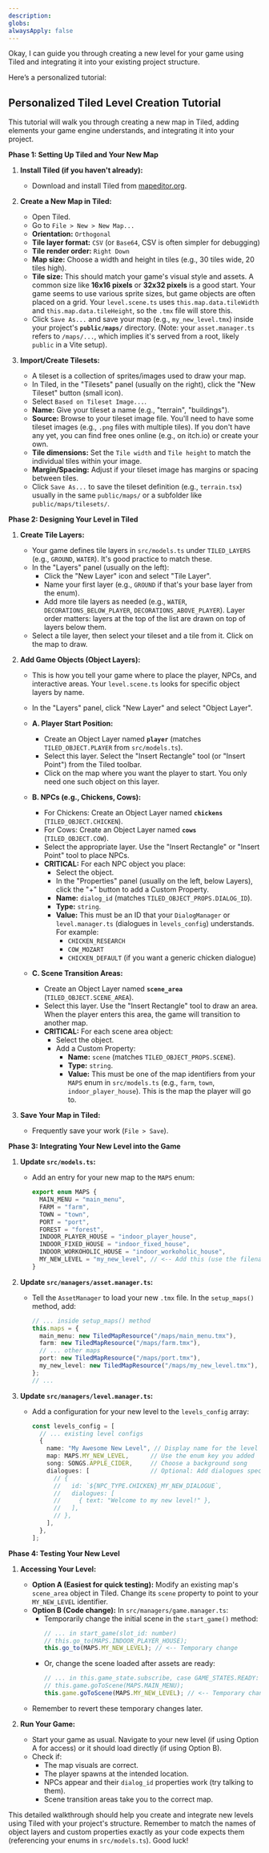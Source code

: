 ```yaml
---
description: 
globs: 
alwaysApply: false
---
```


Okay, I can guide you through creating a new level for your game using Tiled and integrating it into your existing project structure.

Here’s a personalized tutorial:

## Personalized Tiled Level Creation Tutorial

This tutorial will walk you through creating a new map in Tiled, adding elements your game engine understands, and integrating it into your project.

**Phase 1: Setting Up Tiled and Your New Map**

1.  **Install Tiled (if you haven't already):**
    *   Download and install Tiled from [mapeditor.org](https://www.mapeditor.org/).

2.  **Create a New Map in Tiled:**
    *   Open Tiled.
    *   Go to `File > New > New Map...`
    *   **Orientation:** `Orthogonal`
    *   **Tile layer format:** `CSV` (or `Base64`, CSV is often simpler for debugging)
    *   **Tile render order:** `Right Down`
    *   **Map size:** Choose a width and height in tiles (e.g., 30 tiles wide, 20 tiles high).
    *   **Tile size:** This should match your game's visual style and assets. A common size like **16x16 pixels** or **32x32 pixels** is a good start. Your game seems to use various sprite sizes, but game objects are often placed on a grid. Your `level.scene.ts` uses `this.map.data.tileWidth` and `this.map.data.tileHeight`, so the `.tmx` file will store this.
    *   Click `Save As...` and save your map (e.g., `my_new_level.tmx`) inside your project's **`public/maps/`** directory. (Note: your `asset.manager.ts` refers to `/maps/...`, which implies it's served from a root, likely `public` in a Vite setup).

3.  **Import/Create Tilesets:**
    *   A tileset is a collection of sprites/images used to draw your map.
    *   In Tiled, in the "Tilesets" panel (usually on the right), click the "New Tileset" button (small icon).
    *   Select `Based on Tileset Image...`.
    *   **Name:** Give your tileset a name (e.g., "terrain", "buildings").
    *   **Source:** Browse to your tileset image file. You'll need to have some tileset images (e.g., `.png` files with multiple tiles). If you don't have any yet, you can find free ones online (e.g., on itch.io) or create your own.
    *   **Tile dimensions:** Set the `Tile width` and `Tile height` to match the individual tiles within your image.
    *   **Margin/Spacing:** Adjust if your tileset image has margins or spacing between tiles.
    *   Click `Save As...` to save the tileset definition (e.g., `terrain.tsx`) usually in the same `public/maps/` or a subfolder like `public/maps/tilesets/`.

**Phase 2: Designing Your Level in Tiled**

1.  **Create Tile Layers:**
    *   Your game defines tile layers in `src/models.ts` under `TILED_LAYERS` (e.g., `GROUND`, `WATER`). It's good practice to match these.
    *   In the "Layers" panel (usually on the left):
        *   Click the "New Layer" icon and select "Tile Layer".
        *   Name your first layer (e.g., `GROUND` if that's your base layer from the enum).
        *   Add more tile layers as needed (e.g., `WATER`, `DECORATIONS_BELOW_PLAYER`, `DECORATIONS_ABOVE_PLAYER`). Layer order matters: layers at the top of the list are drawn on top of layers below them.
    *   Select a tile layer, then select your tileset and a tile from it. Click on the map to draw.

2.  **Add Game Objects (Object Layers):**
    *   This is how you tell your game where to place the player, NPCs, and interactive areas. Your `level.scene.ts` looks for specific object layers by name.
    *   In the "Layers" panel, click "New Layer" and select "Object Layer".

    *   **A. Player Start Position:**
        *   Create an Object Layer named **`player`** (matches `TILED_OBJECT.PLAYER` from `src/models.ts`).
        *   Select this layer. Select the "Insert Rectangle" tool (or "Insert Point") from the Tiled toolbar.
        *   Click on the map where you want the player to start. You only need one such object on this layer.

    *   **B. NPCs (e.g., Chickens, Cows):**
        *   For Chickens: Create an Object Layer named **`chickens`** (`TILED_OBJECT.CHICKEN`).
        *   For Cows: Create an Object Layer named **`cows`** (`TILED_OBJECT.COW`).
        *   Select the appropriate layer. Use the "Insert Rectangle" or "Insert Point" tool to place NPCs.
        *   **CRITICAL:** For each NPC object you place:
            *   Select the object.
            *   In the "Properties" panel (usually on the left, below Layers), click the "+" button to add a Custom Property.
            *   **Name:** `dialog_id` (matches `TILED_OBJECT_PROPS.DIALOG_ID`).
            *   **Type:** `string`.
            *   **Value:** This must be an ID that your `DialogManager` or `level.manager.ts` (dialogues in `levels_config`) understands. For example:
                *   `CHICKEN_RESEARCH`
                *   `COW_MOZART`
                *   `CHICKEN_DEFAULT` (if you want a generic chicken dialogue)

    *   **C. Scene Transition Areas:**
        *   Create an Object Layer named **`scene_area`** (`TILED_OBJECT.SCENE_AREA`).
        *   Select this layer. Use the "Insert Rectangle" tool to draw an area. When the player enters this area, the game will transition to another map.
        *   **CRITICAL:** For each scene area object:
            *   Select the object.
            *   Add a Custom Property:
                *   **Name:** `scene` (matches `TILED_OBJECT_PROPS.SCENE`).
                *   **Type:** `string`.
                *   **Value:** This must be one of the map identifiers from your `MAPS` enum in `src/models.ts` (e.g., `farm`, `town`, `indoor_player_house`). This is the map the player will go to.

3.  **Save Your Map in Tiled:**
    *   Frequently save your work (`File > Save`).

**Phase 3: Integrating Your New Level into the Game**

1.  **Update `src/models.ts`:**
    *   Add an entry for your new map to the `MAPS` enum:
        ```typescript
        export enum MAPS {
          MAIN_MENU = "main_menu",
          FARM = "farm",
          TOWN = "town",
          PORT = "port",
          FOREST = "forest",
          INDOOR_PLAYER_HOUSE = "indoor_player_house",
          INDOOR_FIXED_HOUSE = "indoor_fixed_house",
          INDOOR_WORKOHOLIC_HOUSE = "indoor_workoholic_house",
          MY_NEW_LEVEL = "my_new_level", // <-- Add this (use the filename without .tmx)
        }
        ```

2.  **Update `src/managers/asset.manager.ts`:**
    *   Tell the `AssetManager` to load your new `.tmx` file. In the `setup_maps()` method, add:
        ```typescript
        // ... inside setup_maps() method
        this.maps = {
          main_menu: new TiledMapResource("/maps/main_menu.tmx"),
          farm: new TiledMapResource("/maps/farm.tmx"),
          // ... other maps
          port: new TiledMapResource("/maps/port.tmx"),
          my_new_level: new TiledMapResource("/maps/my_new_level.tmx"), // <-- Add this
        };
        // ...
        ```

3.  **Update `src/managers/level.manager.ts`:**
    *   Add a configuration for your new level to the `levels_config` array:
        ```typescript
        const levels_config = [
          // ... existing level configs
          {
            name: "My Awesome New Level", // Display name for the level
            map: MAPS.MY_NEW_LEVEL,      // Use the enum key you added
            song: SONGS.APPLE_CIDER,     // Choose a background song
            dialogues: [                 // Optional: Add dialogues specific to this level
              // {
              //   id: `${NPC_TYPE.CHICKEN}_MY_NEW_DIALOGUE`,
              //   dialogues: [
              //     { text: "Welcome to my new level!" },
              //   ],
              // },
            ],
          },
        ];
        ```

**Phase 4: Testing Your New Level**

1.  **Accessing Your Level:**
    *   **Option A (Easiest for quick testing):** Modify an existing map's `scene_area` object in Tiled. Change its `scene` property to point to your `MY_NEW_LEVEL` identifier.
    *   **Option B (Code change):** In `src/managers/game.manager.ts`:
        *   Temporarily change the initial scene in the `start_game()` method:
            ```typescript
            // ... in start_game(slot_id: number)
            // this.go_to(MAPS.INDOOR_PLAYER_HOUSE);
            this.go_to(MAPS.MY_NEW_LEVEL); // <-- Temporary change
            ```
        *   Or, change the scene loaded after assets are ready:
            ```typescript
            // ... in this.game_state.subscribe, case GAME_STATES.READY:
            // this.game.goToScene(MAPS.MAIN_MENU);
            this.game.goToScene(MAPS.MY_NEW_LEVEL); // <-- Temporary change
            ```
    *   Remember to revert these temporary changes later.

2.  **Run Your Game:**
    *   Start your game as usual. Navigate to your new level (if using Option A for access) or it should load directly (if using Option B).
    *   Check if:
        *   The map visuals are correct.
        *   The player spawns at the intended location.
        *   NPCs appear and their `dialog_id` properties work (try talking to them).
        *   Scene transition areas take you to the correct map.

This detailed walkthrough should help you create and integrate new levels using Tiled with your project's structure. Remember to match the names of object layers and custom properties exactly as your code expects them (referencing your enums in `src/models.ts`). Good luck!
